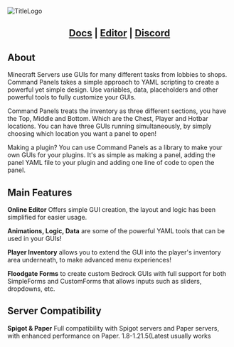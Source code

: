![TitleLogo](https://commandpanels.net/resource_images/main_logo.png)

<h2 align="center">
  <a href="https://commandpanels.net/wiki">Docs</a> |
  <a href="https://commandpanels.net/editor">Editor</a> |
  <a href="https://discord.gg/WFQMTZxa53">Discord</a>
</h2>

## About
Minecraft Servers use GUIs for many different tasks from lobbies to shops. Command Panels takes a simple approach to YAML scripting to create a powerful yet simple design. Use variables, data, placeholders and other powerful tools to fully customize your GUIs.

Command Panels treats the inventory as three different sections, you have the Top, Middle and Bottom. Which are the Chest, Player and Hotbar locations. You can have three GUIs running simultaneously, by simply choosing which location you want a panel to open!

Making a plugin? You can use Command Panels as a library to make your own GUIs for your plugins. It's as simple as making a panel, adding the panel YAML file to your plugin and adding one line of code to open the panel.

## Main Features

**Online Editor** Offers simple GUI creation, the layout and logic has been simplified for easier usage.

**Animations, Logic, Data** are some of the powerful YAML tools that can be used in your GUIs!

**Player Inventory** allows you to extend the GUI into the player's inventory area underneath, to make advanced menu experiences!

**Floodgate Forms** to create custom Bedrock GUIs with full support for both SimpleForms and CustomForms that allows inputs such as sliders, dropdowns, etc.

## Server Compatibility

**Spigot & Paper** Full compatibility with Spigot servers and Paper servers, with enhanced performance on Paper. 1.8-1.21.5(Latest usually works
